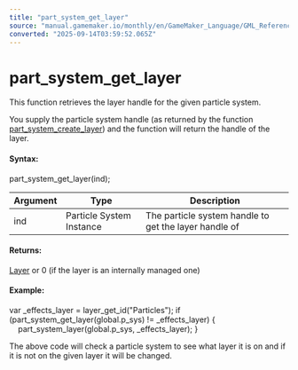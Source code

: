 ```yaml
---
title: "part_system_get_layer"
source: "manual.gamemaker.io/monthly/en/GameMaker_Language/GML_Reference/Drawing/Particles/Particle_Systems/part_system_get_layer.htm"
converted: "2025-09-14T03:59:52.065Z"
---
```


# part\_system\_get\_layer

This function retrieves the layer handle for the given particle system.

You supply the particle system handle (as returned by the function [part\_system\_create\_layer](part_system_create_layer.md)) and the function will return the handle of the layer.

#### Syntax:

part\_system\_get\_layer(ind);

| Argument | Type | Description |
| --- | --- | --- |
| ind | Particle System Instance | The particle system handle to get the layer handle of |

#### Returns:

[Layer](../../../Asset_Management/Rooms/General_Layer_Functions/layer_get_id.md) or 0 (if the layer is an internally managed one)

#### Example:

var \_effects\_layer = layer\_get\_id("Particles");
if (part\_system\_get\_layer(global.p\_sys) != \_effects\_layer)
{
    part\_system\_layer(global.p\_sys, \_effects\_layer);
}

The above code will check a particle system to see what layer it is on and if it is not on the given layer it will be changed.
